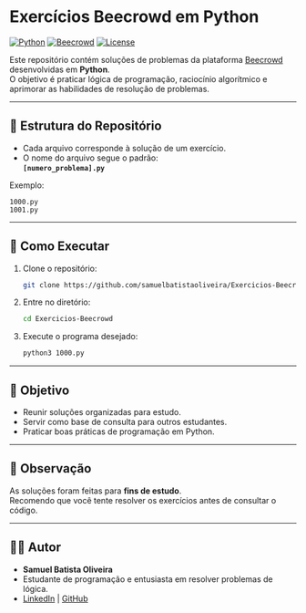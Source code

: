 # Exercícios Beecrowd em Python

[![Python](https://img.shields.io/badge/Python-3.x-blue?logo=python)](https://www.python.org/)
[![Beecrowd](https://img.shields.io/badge/Beecrowd-Online_Judge-orange)](https://www.beecrowd.com.br/)
[![License](https://img.shields.io/badge/license-MIT-green)](LICENSE)

Este repositório contém soluções de problemas da plataforma [Beecrowd](https://www.beecrowd.com.br/) desenvolvidas em **Python**.  
O objetivo é praticar lógica de programação, raciocínio algorítmico e aprimorar as habilidades de resolução de problemas.

---

## 📂 Estrutura do Repositório

- Cada arquivo corresponde à solução de um exercício.
- O nome do arquivo segue o padrão:  
  **`[numero_problema].py`**

Exemplo:  
```
1000.py
1001.py
```

---

## 🚀 Como Executar

1. Clone o repositório:
   ```bash
   git clone https://github.com/samuelbatistaoliveira/Exercicios-Beecrowd-em-Python.git
   ```
2. Entre no diretório:
   ```bash
   cd Exercicios-Beecrowd
   ```
3. Execute o programa desejado:
   ```bash
   python3 1000.py
   ```

---

## 🎯 Objetivo

- Reunir soluções organizadas para estudo.
- Servir como base de consulta para outros estudantes.
- Praticar boas práticas de programação em Python.

---

## 📌 Observação

As soluções foram feitas para **fins de estudo**.  
Recomendo que você tente resolver os exercícios antes de consultar o código.

---

## 👨‍💻 Autor

- **Samuel Batista Oliveira**  
- Estudante de programação e entusiasta em resolver problemas de lógica.  
- [LinkedIn](https://linkedin.com/in/samuel-batista-oliveira-abab772a8) | [GitHub](https://github.com/samuelbatistaoliveira)
